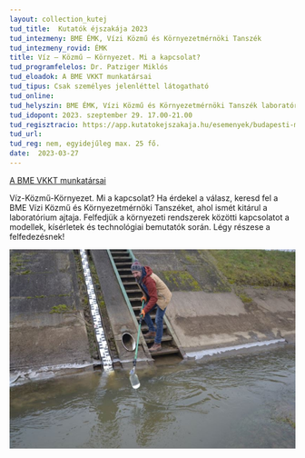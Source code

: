 ```yaml
---
layout: collection_kutej
tud_title:  Kutatók éjszakája 2023
tud_intezmeny: BME ÉMK, Vízi Közmű és Környezetmérnöki Tanszék
tud_intezmeny_rovid: ÉMK
title: Víz – Közmű – Környezet. Mi a kapcsolat?
tud_programfelelos: Dr. Patziger Miklós
tud_eloadok: A BME VKKT munkatársai
tud_tipus: Csak személyes jelenléttel látogatható
tud_online: 
tud_helyszin: BME ÉMK, Vízi Közmű és Környezetmérnöki Tanszék laboratórium, BME K épület, földszint, 32.
tud_idopont: 2023. szeptember 29. 17.00-21.00
tud_regisztracio: https://app.kutatokejszakaja.hu/esemenyek/budapesti-muszaki-es-gazdasagtudomanyi-egyetem/viz-kozmu-kornyezet-mi-a-kapcsolat
tud_url: 
tud_reg: nem, egyidejűleg max. 25 fő.
date:  2023-03-27
---
```


[A BME VKKT munkatársai](https://epito.bme.hu/vkkt/munkatarsak)

Víz-Közmű-Környezet. Mi a kapcsolat? Ha érdekel a válasz, keresd fel a BME Vízi Közmű és Környezetmérnöki Tanszéket, ahol ismét kitárul a laboratórium ajtaja. Felfedjük a környezeti rendszerek közötti kapcsolatot a modellek, kísérletek és technológiai bemutatók során. Légy részese a felfedezésnek!

![Víz – Közmű – Környezet. Mi a kapcsolat?](images/viz-kozmu-kornyezet-mi-a-kapcsolat.jpg)
